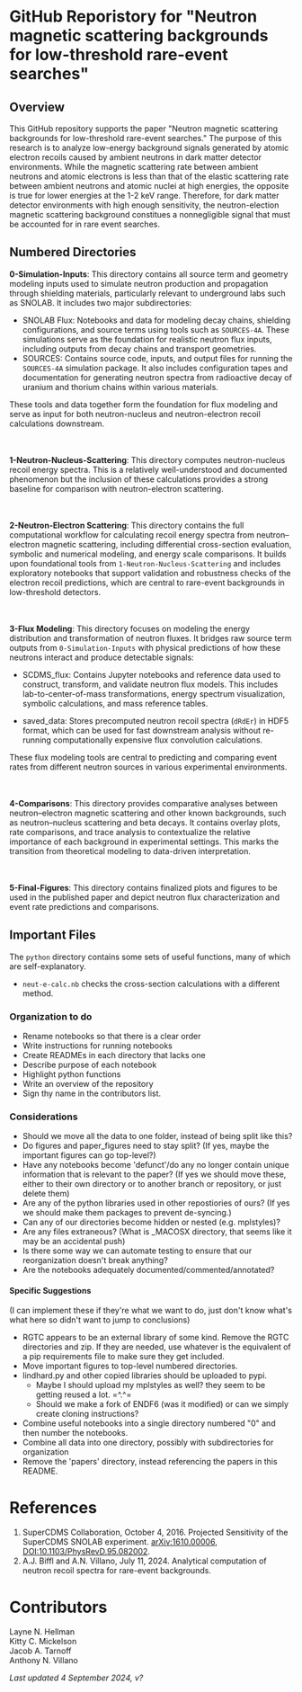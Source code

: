 # GitHub Reporistory for "Neutron magnetic scattering backgrounds for low-threshold rare-event searches"

## Overview
This GitHub repository supports the paper "Neutron magnetic scattering backgrounds for low-threshold rare-event searches." The purpose of this research is to analyze low-energy background signals generated by atomic electron recoils caused by ambient neutrons in dark matter detector environments. While the magnetic scattering rate between ambient neutrons and atomic electrons is less than that of the elastic scattering rate between ambient neutrons and atomic nuclei at high energies, the opposite is true for lower energies at the 1-2 keV range. Therefore, for dark matter detector environments with high enough sensitivity, the neutron-election magnetic scattering background constitues a nonnegligible signal that must be accounted for in rare event searches.


## Numbered Directories
**0-Simulation-Inputs**: This directory contains all source term and geometry modeling inputs used to simulate neutron production and propagation through shielding materials, particularly relevant to underground labs such as SNOLAB. It includes two major subdirectories:

- SNOLAB Flux: Notebooks and data for modeling decay chains, shielding configurations, and source terms using tools such as `SOURCES-4A`. These simulations serve as the foundation for realistic neutron flux inputs, including outputs from decay chains and transport geometries.
- SOURCES: Contains source code, inputs, and output files for running the `SOURCES-4A` simulation package. It also includes configuration tapes and documentation for generating neutron spectra from radioactive decay of uranium and thorium chains within various materials.

These tools and data together form the foundation for flux modeling and serve as input for both neutron-nucleus and neutron-electron recoil calculations downstream.

<br /><br />**1-Neutron-Nucleus-Scattering**: This directory computes neutron-nucleus recoil energy spectra. This is a relatively well-understood and documented phenomenon but the inclusion of these calculations provides a strong baseline for comparison with neutron-electron scattering.

<br /><br />**2-Neutron-Electron Scattering**: This directory contains the full computational workflow for calculating recoil energy spectra from neutron–electron magnetic scattering, including differential cross-section evaluation, symbolic and numerical modeling, and energy scale comparisons. It builds upon foundational tools from `1-Neutron-Nucleus-Scattering` and includes exploratory notebooks that support validation and robustness checks of the electron recoil predictions, which are central to rare-event backgrounds in low-threshold detectors.

<br /><br />**3-Flux Modeling**: This directory focuses on modeling the energy distribution and transformation of neutron fluxes. It bridges raw source term outputs from `0-Simulation-Inputs` with physical predictions of how these neutrons interact and produce detectable signals:

- SCDMS_flux: Contains Jupyter notebooks and reference data used to construct, transform, and validate neutron flux models. This includes lab-to-center-of-mass transformations, energy spectrum visualization, symbolic calculations, and mass reference tables.

- saved_data: Stores precomputed neutron recoil spectra (`dRdEr`) in HDF5 format, which can be used for fast downstream analysis without re-running computationally expensive flux convolution calculations.

These flux modeling tools are central to predicting and comparing event rates from different neutron sources in various experimental environments.

<br /><br />**4-Comparisons**: This directory provides comparative analyses between neutron–electron magnetic scattering and other known backgrounds, such as neutron–nucleus scattering and beta decays. It contains overlay plots, rate comparisons, and trace analysis to contextualize the relative importance of each background in experimental settings. This marks the transition from theoretical modeling to data-driven interpretation.

<br /><br />**5-Final-Figures**: This directory contains finalized plots and figures to be used in the published paper and depict neutron flux characterization and event rate predictions and comparisons.


## Important Files

The `python` directory contains some sets of useful functions, many of which are self-explanatory.

* `neut-e-calc.nb` checks the cross-section calculations with a different method.


### Organization to do
* Rename notebooks so that there is a clear order
* Write instructions for running notebooks
* Create READMEs in each directory that lacks one
* Describe purpose of each notebook
* Highlight python functions
* Write an overview of the repository
* Sign thy name in the contributors list.

### Considerations
* Should we move all the data to one folder, instead of being split like this?
* Do figures and paper_figures need to stay split? (If yes, maybe the important figures can go top-level?)
* Have any notebooks become 'defunct'/do any no longer contain unique information that is relevant to the paper? (If yes we should move these, either to their own directory or to another branch or repository, or just delete them)
* Are any of the python libraries used in other repostiories of ours? (If yes we should make them packages to prevent de-syncing.)
* Can any of our directories become hidden or nested (e.g. mplstyles)?
* Are any files extraneous? (What is _MACOSX directory, that seems like it may be an accidental push)
* Is there some way we can automate testing to ensure that our reorganization doesn't break anything?
* Are the notebooks adequately documented/commented/annotated?

#### Specific Suggestions
(I can implement these if they're what we want to do, just don't know what's what here so didn't want to jump to conclusions)
* RGTC appears to be an external library of some kind. Remove the RGTC directories and zip. If they are needed, use whatever is the equivalent of a pip requirements file to make sure they get included.
* Move important figures to top-level numbered directories.
* lindhard.py and other copied libraries should be uploaded to pypi.
    * Maybe I should upload my mplstyles as well? they seem to be getting reused a lot. =^.^=
    * Should we make a fork of ENDF6 (was it modified) or can we simply create cloning instructions?
* Combine useful notebooks into a single directory numbered "0" and then number the notebooks.
* Combine all data into one directory, possibly with subdirectories for organization
* Remove the 'papers' directory, instead referencing the papers in this README.

# References
1. SuperCDMS Collaboration, October 4, 2016. Projected Sensitivity of the SuperCDMS SNOLAB experiment. [arXiv:1610.00006](https://arxiv.org/abs/1610.00006), [DOI:10.1103/PhysRevD.95.082002](https://doi.org/10.1103/PhysRevD.95.082002).
2. A.J. Biffl and A.N. Villano, July 11, 2024. Analytical computation of neutron recoil spectra for rare-event backgrounds.

# Contributors

Layne N. Hellman <br />
Kitty C. Mickelson <br />
Jacob A. Tarnoff <br />
Anthony N. Villano

*Last updated 4 September 2024, v?*
